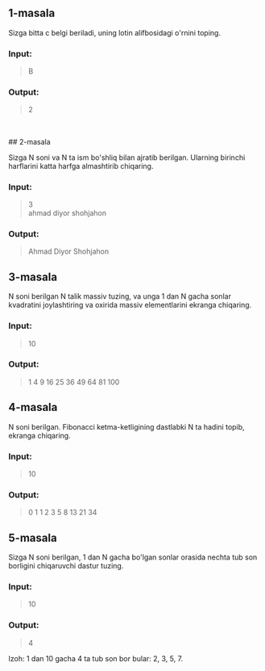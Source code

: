 ## 1-masala

Sizga bitta c belgi beriladi, uning lotin alifbosidagi o'rnini toping.

### Input:

> B

### Output:

> 2

##
<br>
## 2-masala

Sizga N soni va N ta ism bo'shliq bilan ajratib berilgan. Ularning birinchi harflarini katta harfga almashtirib chiqaring.

### Input:

> 3<br>
> ahmad diyor shohjahon

### Output:

> Ahmad Diyor Shohjahon

## 3-masala

N soni berilgan N talik massiv tuzing, va unga 1 dan N gacha sonlar kvadratini joylashtiring va oxirida massiv elementlarini ekranga chiqaring.

### Input:

> 10

### Output:

> 1 4 9 16 25 36 49 64 81 100

## 4-masala

N soni berilgan. Fibonacci ketma-ketligining dastlabki N ta hadini topib, ekranga chiqaring.

### Input:

> 10

### Output:

> 0 1 1 2 3 5 8 13 21 34

## 5-masala

Sizga N soni berilgan, 1 dan N gacha bo'lgan sonlar orasida nechta tub son borligini
chiqaruvchi dastur tuzing.

### Input:

> 10

### Output:

> 4

Izoh: 1 dan 10 gacha 4 ta tub son bor bular: 2, 3, 5, 7.

